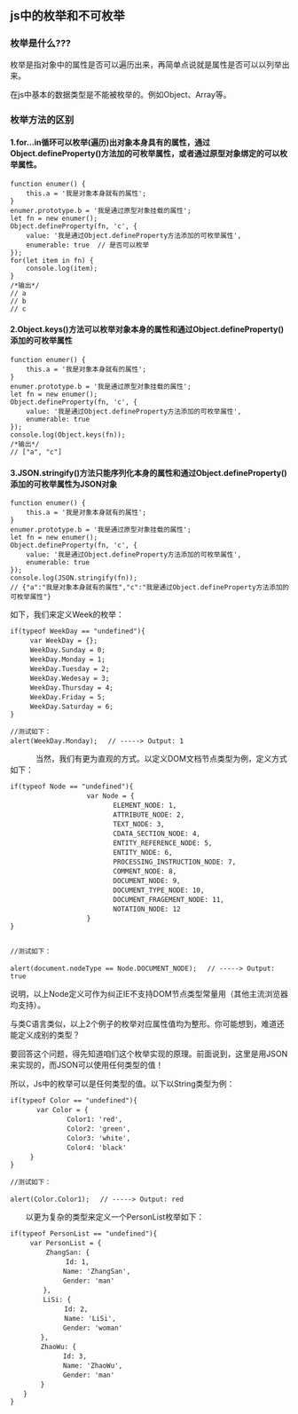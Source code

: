 ## js中的枚举和不可枚举
### 枚举是什么???
枚举是指对象中的属性是否可以遍历出来，再简单点说就是属性是否可以以列举出来。

在js中基本的数据类型是不能被枚举的。例如Object、Array等。
### 枚举方法的区别
####  1.for…in循环可以枚举(遍历)出对象本身具有的属性，通过Object.defineProperty()方法加的可枚举属性，或者通过原型对象绑定的可以枚举属性。
```
function enumer() {
    this.a = '我是对象本身就有的属性';
}
enumer.prototype.b = '我是通过原型对象挂载的属性';
let fn = new enumer();
Object.defineProperty(fn, 'c', {
    value: '我是通过Object.defineProperty方法添加的可枚举属性',
    enumerable: true  // 是否可以枚举
});
for(let item in fn) {
    console.log(item);
}
/*输出*/
// a
// b
// c
```
#### 2.Object.keys()方法可以枚举对象本身的属性和通过Object.defineProperty()添加的可枚举属性
```
function enumer() {
    this.a = '我是对象本身就有的属性';
}
enumer.prototype.b = '我是通过原型对象挂载的属性';
let fn = new enumer();
Object.defineProperty(fn, 'c', {
    value: '我是通过Object.defineProperty方法添加的可枚举属性',
    enumerable: true
});
console.log(Object.keys(fn));
/*输出*/
// ["a", "c"]
```
#### 3.JSON.stringify()方法只能序列化本身的属性和通过Object.defineProperty()添加的可枚举属性为JSON对象
```
function enumer() {
    this.a = '我是对象本身就有的属性';
}
enumer.prototype.b = '我是通过原型对象挂载的属性';
let fn = new enumer();
Object.defineProperty(fn, 'c', {
    value: '我是通过Object.defineProperty方法添加的可枚举属性',
    enumerable: true
});
console.log(JSON.stringify(fn));
// {"a":"我是对象本身就有的属性","c":"我是通过Object.defineProperty方法添加的可枚举属性"}
```
如下，我们来定义Week的枚举：
```
if(typeof WeekDay == "undefined"){
　　　var WeekDay = {};
　　　WeekDay.Sunday = 0;
　　　WeekDay.Monday = 1;
　　　WeekDay.Tuesday = 2;
　　　WeekDay.Wedesay = 3;
　　　WeekDay.Thursday = 4;
　　　WeekDay.Friday = 5;
　　　WeekDay.Saturday = 6;
}

//测试如下：
alert(WeekDay.Monday);　 // -----> Output: 1
```
　
　　当然，我们有更为直观的方式。以定义DOM文档节点类型为例，定义方式如下：
```
if(typeof Node == "undefined"){
　　　　　　　　　　　 var Node = {
　　　　　　　　　　　　　　　 ELEMENT_NODE: 1,
　　　　　　　　　　　　　　　 ATTRIBUTE_NODE: 2,
　　　　　　　　　　　　　　　 TEXT_NODE: 3,
　　　　　　　　　　　　　　　 CDATA_SECTION_NODE: 4,
　　　　　　　　　　 　　　　　ENTITY_REFERENCE_NODE: 5,
　　　　　　　　　　　　　　　 ENTITY_NODE: 6,
　　　　　　　　　　　　　　　 PROCESSING_INSTRUCTION_NODE: 7,
　　　　　　　　　　　　　　　 COMMENT_NODE: 8,
　　　　　　　　　　　　　　　 DOCUMENT_NODE: 9,
　　　　　　　　　　　　　　　 DOCUMENT_TYPE_NODE: 10,
　　　　　　　　　　　　　　　 DOCUMENT_FRAGEMENT_NODE: 11,
　　　　　　　　　　　　　　　 NOTATION_NODE: 12
　　　　　　　　　　　 }
}
   

//测试如下：

alert(document.nodeType == Node.DOCUMENT_NODE);　 // -----> Output: true
```
说明，以上Node定义可作为纠正IE不支持DOM节点类型常量用（其他主流浏览器均支持）。

与类C语言类似，以上2个例子的枚举对应属性值均为整形。你可能想到，难道还能定义成别的类型？

要回答这个问题，得先知道咱们这个枚举实现的原理。前面说到，这里是用JSON来实现的，而JSON可以使用任何类型的值！

所以，Js中的枚举可以是任何类型的值。以下以String类型为例：
```
if(typeof Color == "undefined"){
　　　　var Color = {
　　　　　　　　 Color1: 'red',
　　　　　　　　 Color2: 'green',
　　　　　　　　 Color3: 'white',
　　　　　　　　 Color4: 'black'
　　　}
}

//测试如下：

alert(Color.Color1);　 // -----> Output: red
```
　　以更为复杂的类型来定义一个PersonList枚举如下：
```
if(typeof PersonList == "undefined"){
　　　var PersonList = {
　　　    ZhangSan: {
　　　　　　    Id: 1,
　　　　　　　　Name: 'ZhangSan',
　　　　　　　　Gender: 'man'
　　　　　},
　　　　　LiSi: {
　　　　　　　  Id: 2,
　　　　　　 　 Name: 'LiSi',
　　　　　　　　Gender: 'woman'
　　　　 },
　　　　 ZhaoWu: {
　　　　　　　　Id: 3,
　　　　　　　　Name: 'ZhaoWu',
　　　　　　　　Gender: 'man'
　　　　 }
　　}
}

 ```
